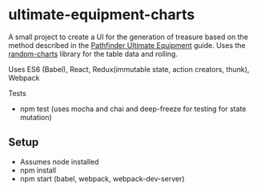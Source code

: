 # ultimate-equipment-charts

A small project to create a UI for the generation of treasure based on the method described in the 
[Pathfinder Ultimate Equipment](http://paizo.com/pathfinderRPG/prd/ultimateEquipment/appendix.html) 
guide. Uses the [random-charts](https://github.com/shaefer/random-charts) library for the table 
data and rolling.

Uses ES6 (Babel), React, Redux(immutable state, action creators, thunk), Webpack

Tests
* npm test (uses mocha and chai and deep-freeze for testing for state mutation)

## Setup
* Assumes node installed
* npm install
* npm start (babel, webpack, webpack-dev-server)